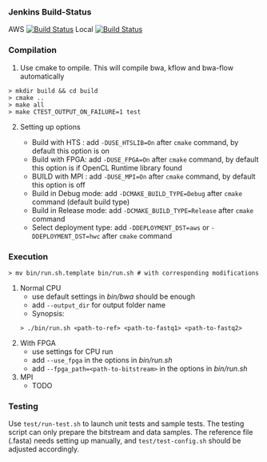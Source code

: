 ### Jenkins Build-Status
AWS [![Build Status](http://us-1.falcon-computing.com:8080/buildStatus/icon?job=Falcon-Build-BWA-FLOW)](http://us-1.falcon-computing.com:8080/job/Falcon-Build-BWA-FLOW/)
Local [![Build Status](http://us-1.falcon-computing.com:8080/buildStatus/icon?job=Falcon-Build-BWA-FLOW-Internal)](http://us-1.falcon-computing.com:8080/job/Falcon-Build-BWA-FLOW-Internal/)

### Compilation
1. Use cmake to ompile. This will compile bwa, kflow and bwa-flow automatically
```
> mkdir build && cd build
> cmake ..
> make all
> make CTEST_OUTPUT_ON_FAILURE=1 test
```
2. Setting up options

    - Build with HTS : add `-DUSE_HTSLIB=On` after `cmake` command, by default this option is on
    - Build with FPGA: add `-DUSE_FPGA=On` after `cmake` command, by default this option is if OpenCL Runtime library found
    - BUILD with MPI : add `-DUSE_MPI=On` after `cmake` command, by default this option is off
    - Build in Debug mode: add `-DCMAKE_BUILD_TYPE=Debug` after `cmake` command (default build type)
    - Build in Release mode: add `-DCMAKE_BUILD_TYPE=Release` after `cmake` command
    - Select deployment type: add `-DDEPLOYMENT_DST=aws` or `-DDEPLOYMENT_DST=hwc` after `cmake` command



### Execution

```
> mv bin/run.sh.template bin/run.sh # with corresponding modifications
```
1. Normal CPU
    - use default settings in *bin/bwa* should be enough
    - add `--output_dir` for output folder name
    - Synopsis:     
    ```
    > ./bin/run.sh <path-to-ref> <path-to-fastq1> <path-to-fastq2> 
    ```
2. With FPGA
    - use settings for CPU run
    - add `--use_fpga` in the options in *bin/run.sh*
    - add `--fpga_path=<path-to-bitstream>` in the options in *bin/run.sh*
3. MPI
    - TODO

### Testing

Use `test/run-test.sh` to launch unit tests and sample tests. The testing script can only prepare the bitstream and data samples.
The reference file (.fasta) needs setting up manually, and `test/test-config.sh` should be adjusted accordingly. 

